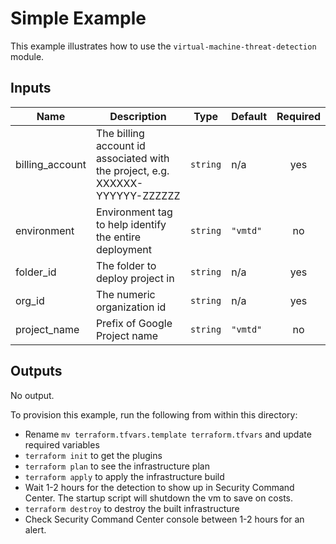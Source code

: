 # Simple Example

This example illustrates how to use the `virtual-machine-threat-detection` module.

<!-- BEGINNING OF PRE-COMMIT-TERRAFORM DOCS HOOK -->
## Inputs

| Name | Description | Type | Default | Required |
|------|-------------|------|---------|:--------:|
| billing\_account | The billing account id associated with the project, e.g. XXXXXX-YYYYYY-ZZZZZZ | `string` | n/a | yes |
| environment | Environment tag to help identify the entire deployment | `string` | `"vmtd"` | no |
| folder\_id | The folder to deploy project in | `string` | n/a | yes |
| org\_id | The numeric organization id | `string` | n/a | yes |
| project\_name | Prefix of Google Project name | `string` | `"vmtd"` | no |

## Outputs

No output.

<!-- END OF PRE-COMMIT-TERRAFORM DOCS HOOK -->

To provision this example, run the following from within this directory:
- Rename `mv terraform.tfvars.template terraform.tfvars` and update required variables
- `terraform init` to get the plugins
- `terraform plan` to see the infrastructure plan
- `terraform apply` to apply the infrastructure build
- Wait 1-2 hours for the detection to show up in Security Command Center. The startup script will shutdown the vm to save on costs.
- `terraform destroy` to destroy the built infrastructure
- Check Security Command Center console between 1-2 hours for an alert.

